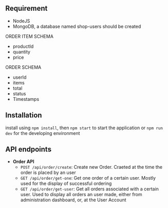 ## Requirement
- NodeJS
- MongoDB, a database named shop-users should be created

ORDER ITEM SCHEMA
  - productId
  - quantity
  - price

ORDER SCHEMA
  - userId 
  - items
  - total
  - status
  - Timestamps

## Installation
install using
`npm install`, then
`npm start`
to start the application
or `npm run dev` for the developing environment

## API endpoints
- **Order API**  
  - `POST /api/order/create`: Create new Order. Craeted at the time the order is placed by an user
  - `GET /api/order/get-one`: Get one order of a certain user. Mostly used for the display of successful ordering
  - `GET /api/order/get-user`: Get all orders associated with a certain user. Used to display all orders an user made, either from administration dashboard, or, at the User Account
